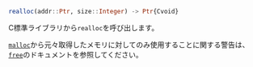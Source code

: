 ```julia
realloc(addr::Ptr, size::Integer) -> Ptr{Cvoid}
```

C標準ライブラリから`realloc`を呼び出します。

[`malloc`](@ref)から元々取得したメモリに対してのみ使用することに関する警告は、[`free`](@ref)のドキュメントを参照してください。
